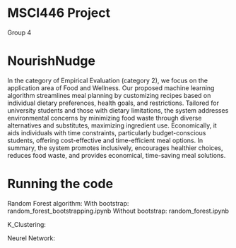 # MSCI446 Project
Group 4
# NourishNudge
In the category of Empirical Evaluation (category 2), we focus on the application area of Food
and Wellness. Our proposed machine learning algorithm streamlines meal planning by
customizing recipes based on individual dietary preferences, health goals, and restrictions.
Tailored for university students and those with dietary limitations, the system addresses
environmental concerns by minimizing food waste through diverse alternatives and substitutes,
maximizing ingredient use. Economically, it aids individuals with time constraints, particularly
budget-conscious students, offering cost-effective and time-efficient meal options. In summary,
the system promotes inclusively, encourages healthier choices, reduces food waste, and provides
economical, time-saving meal solutions.

# Running the code

Random Forest algorithm:
With bootstrap: random_forest_bootstrapping.ipynb
Without bootstrap: random_forest.ipynb

K_Clustering:

Neurel Network:


